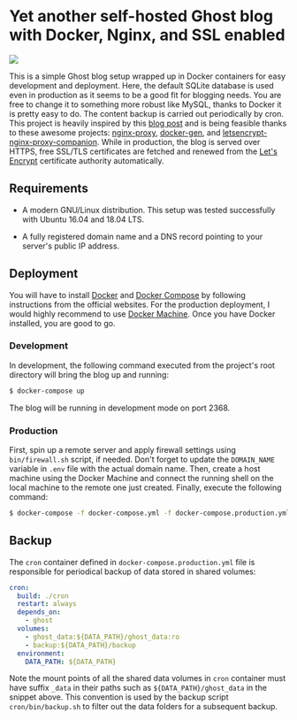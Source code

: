 # Yet another self-hosted Ghost blog with Docker, Nginx, and SSL enabled

![](../assets/ghost_and_company.png?raw=true)

This is a simple Ghost blog setup wrapped up in Docker containers for easy development and deployment. Here, the default SQLite database is used even in production as it seems to be a good fit for blogging needs. You are free to change it to something more robust like MySQL, thanks to Docker it is pretty easy to do. The content backup is carried out periodically by cron. This project is heavily inspired by this [blog post](https://www.metamost.com/ghost-docker-setup/) and is being feasible thanks to these awesome projects: [nginx-proxy](https://github.com/jwilder/nginx-proxy), [docker-gen](https://github.com/jwilder/docker-gen), and [letsencrypt-nginx-proxy-companion](https://github.com/JrCs/docker-letsencrypt-nginx-proxy-companion). While in production, the blog is served over HTTPS, free SSL/TLS certificates are fetched and renewed from the [Let's Encrypt](https://letsencrypt.org/) certificate authority automatically.

## Requirements

* A modern GNU/Linux distribution. This setup was tested successfully with Ubuntu 16.04 and 18.04 LTS.

* A fully registered domain name and a DNS record pointing to your server's public IP address.

## Deployment

You will have to install [Docker](https://docs.docker.com/install/linux/docker-ce/ubuntu/) and [Docker Compose](https://docs.docker.com/compose/install/) by following instructions from the official websites. For the production deployment, I would highly recommend to use [Docker Machine](https://docs.docker.com/machine/install-machine/). Once you have Docker installed, you are good to go.

### Development

In development, the following command executed from the project's root directory will bring the blog up and running:
```bash
$ docker-compose up
```
The blog will be running in development mode on port 2368.

### Production

First, spin up a remote server and apply firewall settings using `bin/firewall.sh` script, if needed. Don't forget to update the `DOMAIN_NAME` variable in `.env` file with the actual domain name. Then, create a host machine using the Docker Machine and connect the running shell on the local machine to the remote one just created. Finally, execute the following command:
```bash
$ docker-compose -f docker-compose.yml -f docker-compose.production.yml up -d
```

## Backup

The `cron` container defined in `docker-compose.production.yml` file is responsible for periodical backup of data stored in shared volumes:
```yaml
cron:
  build: ./cron
  restart: always
  depends_on:
    - ghost
  volumes:
    - ghost_data:${DATA_PATH}/ghost_data:ro
    - backup:${DATA_PATH}/backup
  environment:
    DATA_PATH: ${DATA_PATH}
```
Note the mount points of all the shared data volumes in `cron` container must have suffix `_data` in their paths such as `${DATA_PATH}/ghost_data` in the snippet above. This convention is used by the backup script `cron/bin/backup.sh` to filter out the data folders for a subsequent backup.

